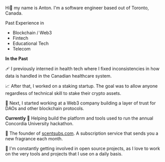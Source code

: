 Hi👋 my name is Anton. I'm a software engineer based out of Toronto, Canada.

Past Experience in
- Blockchain / Web3
- Fintech
- Educational Tech
- Telecom 


__In the Past__

🩹 I previously interned in health tech where I fixed inconsistencies in how data is handled in the Canadian healthcare system.

📈 After that, I worked on a staking startup. The goal was to allow anyone regardless of technical skill to stake their crypto assets.

🔧 Next, I started working at a Web3 company building a layer of trust for DAOs and other blockchain protocols.

__Currently__
📖 Helping build the platform and tools used to run the annual Concordia University hackathon.

💐 The founder of [scentsubs.com](scentsubs.com). A subscription service that sends you a new fragrance each month.

🤝 I'm constantly getting involved in open source projects, as I love to work on the very tools and projects that I use on a daily basis.

<!--
**icepaq/icepaq** is a ✨ _special_ ✨ repository because its `README.md` (this file) appears on your GitHub profile.

Here are some ideas to get you started:

- 🔭 I’m currently working on ...
- 🌱 I’m currently learning ...
- 👯 I’m looking to collaborate on ...
- 🤔 I’m looking for help with ...
- 💬 Ask me about ...
- 📫 How to reach me: ...
- 😄 Pronouns: ...
- ⚡ Fun fact: ...
-->
